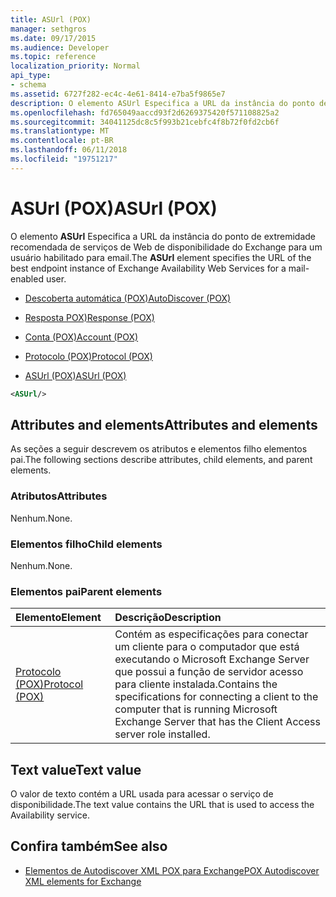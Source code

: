```yaml
---
title: ASUrl (POX)
manager: sethgros
ms.date: 09/17/2015
ms.audience: Developer
ms.topic: reference
localization_priority: Normal
api_type:
- schema
ms.assetid: 6727f282-ec4c-4e61-8414-e7ba5f9865e7
description: O elemento ASUrl Especifica a URL da instância do ponto de extremidade recomendada de serviços de Web de disponibilidade do Exchange para um usuário habilitado para email.
ms.openlocfilehash: fd765049aaccd93f2d6269375420f571108825a2
ms.sourcegitcommit: 34041125dc8c5f993b21cebfc4f8b72f0fd2cb6f
ms.translationtype: MT
ms.contentlocale: pt-BR
ms.lasthandoff: 06/11/2018
ms.locfileid: "19751217"
---
```

# <a name="asurl-pox"></a><span data-ttu-id="c38f7-103">ASUrl (POX)</span><span class="sxs-lookup"><span data-stu-id="c38f7-103">ASUrl (POX)</span></span>

<span data-ttu-id="c38f7-104">O elemento **ASUrl** Especifica a URL da instância do ponto de extremidade recomendada de serviços de Web de disponibilidade do Exchange para um usuário habilitado para email.</span><span class="sxs-lookup"><span data-stu-id="c38f7-104">The **ASUrl** element specifies the URL of the best endpoint instance of Exchange Availability Web Services for a mail-enabled user.</span></span> 
  
- [<span data-ttu-id="c38f7-105">Descoberta automática (POX)</span><span class="sxs-lookup"><span data-stu-id="c38f7-105">AutoDiscover (POX)</span></span>](autodiscover-pox.md)
  
- [<span data-ttu-id="c38f7-106">Resposta POX)</span><span class="sxs-lookup"><span data-stu-id="c38f7-106">Response (POX)</span></span>](response-pox.md)
  
- [<span data-ttu-id="c38f7-107">Conta (POX)</span><span class="sxs-lookup"><span data-stu-id="c38f7-107">Account (POX)</span></span>](account-pox.md)
  
- [<span data-ttu-id="c38f7-108">Protocolo (POX)</span><span class="sxs-lookup"><span data-stu-id="c38f7-108">Protocol (POX)</span></span>](protocol-pox.md)
  
- [<span data-ttu-id="c38f7-109">ASUrl (POX)</span><span class="sxs-lookup"><span data-stu-id="c38f7-109">ASUrl (POX)</span></span>](asurl-pox.md)
  
```xml
<ASUrl/>
```

## <a name="attributes-and-elements"></a><span data-ttu-id="c38f7-110">Attributes and elements</span><span class="sxs-lookup"><span data-stu-id="c38f7-110">Attributes and elements</span></span>

<span data-ttu-id="c38f7-111">As seções a seguir descrevem os atributos e elementos filho elementos pai.</span><span class="sxs-lookup"><span data-stu-id="c38f7-111">The following sections describe attributes, child elements, and parent elements.</span></span>
  
### <a name="attributes"></a><span data-ttu-id="c38f7-112">Atributos</span><span class="sxs-lookup"><span data-stu-id="c38f7-112">Attributes</span></span>

<span data-ttu-id="c38f7-113">Nenhum.</span><span class="sxs-lookup"><span data-stu-id="c38f7-113">None.</span></span>
  
### <a name="child-elements"></a><span data-ttu-id="c38f7-114">Elementos filho</span><span class="sxs-lookup"><span data-stu-id="c38f7-114">Child elements</span></span>

<span data-ttu-id="c38f7-115">Nenhum.</span><span class="sxs-lookup"><span data-stu-id="c38f7-115">None.</span></span>
  
### <a name="parent-elements"></a><span data-ttu-id="c38f7-116">Elementos pai</span><span class="sxs-lookup"><span data-stu-id="c38f7-116">Parent elements</span></span>

|<span data-ttu-id="c38f7-117">**Elemento**</span><span class="sxs-lookup"><span data-stu-id="c38f7-117">**Element**</span></span>|<span data-ttu-id="c38f7-118">**Descrição**</span><span class="sxs-lookup"><span data-stu-id="c38f7-118">**Description**</span></span>|
|:-----|:-----|
|[<span data-ttu-id="c38f7-119">Protocolo (POX)</span><span class="sxs-lookup"><span data-stu-id="c38f7-119">Protocol (POX)</span></span>](protocol-pox.md) <br/> |<span data-ttu-id="c38f7-120">Contém as especificações para conectar um cliente para o computador que está executando o Microsoft Exchange Server que possui a função de servidor acesso para cliente instalada.</span><span class="sxs-lookup"><span data-stu-id="c38f7-120">Contains the specifications for connecting a client to the computer that is running Microsoft Exchange Server that has the Client Access server role installed.</span></span>  <br/> |
   
## <a name="text-value"></a><span data-ttu-id="c38f7-121">Text value</span><span class="sxs-lookup"><span data-stu-id="c38f7-121">Text value</span></span>

<span data-ttu-id="c38f7-122">O valor de texto contém a URL usada para acessar o serviço de disponibilidade.</span><span class="sxs-lookup"><span data-stu-id="c38f7-122">The text value contains the URL that is used to access the Availability service.</span></span>
  
## <a name="see-also"></a><span data-ttu-id="c38f7-123">Confira também</span><span class="sxs-lookup"><span data-stu-id="c38f7-123">See also</span></span>

- [<span data-ttu-id="c38f7-124">Elementos de Autodiscover XML POX para Exchange</span><span class="sxs-lookup"><span data-stu-id="c38f7-124">POX Autodiscover XML elements for Exchange</span></span>](pox-autodiscover-xml-elements-for-exchange.md)

